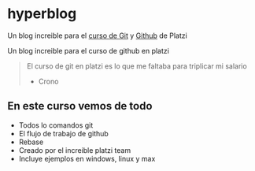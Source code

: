 # hyperblog
Un blog increible para el [curso de Git](http://platzi "curso de Git") y [Github](http://github "Github") de Platzi

Un blog increible para el curso de github en platzi 
> El curso de git en platzi es lo que me faltaba para triplicar mi salario
>-  Crono

## En este curso vemos de todo
- Todos lo comandos git 
- El flujo de trabajo de github
- Rebase
- Creado por el increible platzi team
- Incluye ejemplos en windows, linux y max